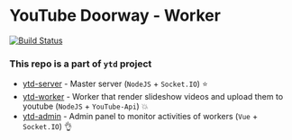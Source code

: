 # YouTube Doorway - Worker 
[![Build Status](https://travis-ci.org/glmn/ytd-worker.svg?branch=master)](https://travis-ci.org/glmn/ytd-worker)

### This repo is a part of `ytd` project

* [ytd-server](https://github.com/glmn/ytd-server) - Master server (`NodeJS` + `Socket.IO`) :star:
* [ytd-worker](https://github.com/glmn/ytd-worker) - Worker that render slideshow videos and upload them to youtube (`NodeJS` + `YouTube-Api`) :collision:
* [ytd-admin](https://github.com/glmn/ytd-admin) - Admin panel to monitor activities of workers (`Vue` + `Socket.IO`) :ok_hand: